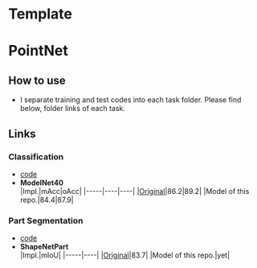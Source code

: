 # Template

# PointNet
## How to use
- I separate training and test codes into each task folder. Please find below, folder links of each task.

## Links
### Classification
- [code](./Classification/README.md)
- **ModelNet40**  
    |Impl.|mAcc|oAcc|
    |-----|----|----|
    |[Original](https://github.com/charlesq34/pointnet)|86.2|89.2|
    |Model of this repo.|84.4|87.9|

### Part Segmentation
- [code](./ShapeNetPart/README.md)
- **ShapeNetPart**  
    |Impl.|mIoU|
    |-----|----|
    |[Original](https://github.com/charlesq34/pointnet)|83.7|
    |Model of this repo.|yet|


